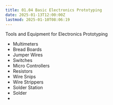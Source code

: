 ```yaml
---
title: 01.04 Basic Electronics Prototyping
date: 2025-01-13T12:00:00Z
lastmod: 2025-01-10T08:06:19
---
```


Tools and Equipment for Electronics Prototyping

- Multimeters
- Bread Boards
- Jumper Wires
- Switches
- Micro Controllers
- Resistors
- Wire Snips
- Wire Strippers
- Solder Station
- Solder
-
